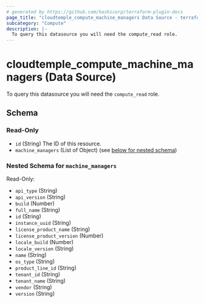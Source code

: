 ```yaml
---
# generated by https://github.com/hashicorp/terraform-plugin-docs
page_title: "cloudtemple_compute_machine_managers Data Source - terraform-provider-cloudtemple"
subcategory: "Compute"
description: |-
  To query this datasource you will need the compute_read role.
---
```


# cloudtemple_compute_machine_managers (Data Source)

To query this datasource you will need the `compute_read` role.



<!-- schema generated by tfplugindocs -->
## Schema

### Read-Only

- `id` (String) The ID of this resource.
- `machine_managers` (List of Object) (see [below for nested schema](#nestedatt--machine_managers))

<a id="nestedatt--machine_managers"></a>
### Nested Schema for `machine_managers`

Read-Only:

- `api_type` (String)
- `api_version` (String)
- `build` (Number)
- `full_name` (String)
- `id` (String)
- `instance_uuid` (String)
- `license_product_name` (String)
- `license_product_version` (Number)
- `locale_build` (Number)
- `locale_version` (String)
- `name` (String)
- `os_type` (String)
- `product_line_id` (String)
- `tenant_id` (String)
- `tenant_name` (String)
- `vendor` (String)
- `version` (String)


